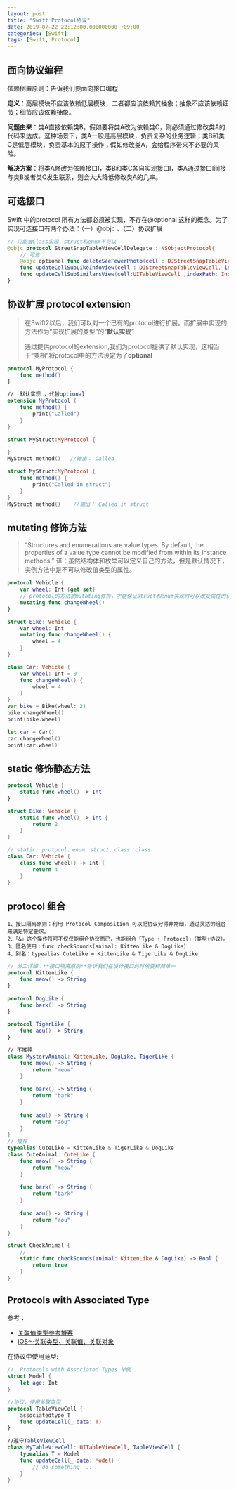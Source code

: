 ```yaml
---
layout: post
title: "Swift Protocol协议"
date: 2019-07-22 22:12:00.000000000 +09:00
categories: [Swift]
tags: [Swift, Protocol]
---
```


## 面向协议编程

依赖倒置原则：告诉我们要面向接口编程

**定义**：高层模块不应该依赖低层模块，二者都应该依赖其抽象；抽象不应该依赖细节；细节应该依赖抽象。

**问题由来**：类A直接依赖类B，假如要将类A改为依赖类C，则必须通过修改类A的代码来达成。这种场景下，类A一般是高层模块，负责复杂的业务逻辑；类B和类C是低层模块，负责基本的原子操作；假如修改类A，会给程序带来不必要的风险。

**解决方案**：将类A修改为依赖接口I，类B和类C各自实现接口I，类A通过接口I间接与类B或者类C发生联系，则会大大降低修改类A的几率。

## 可选接口

Swift 中的protocol 所有方法都必须被实现，不存在@optional 这样的概念。为了实现可选接口有两个办法：（一）@objc  、（二）协议扩展

```swift
// 只能被Class实现，struct和enum不可以
@objc protocol StreetSnapTableViewCellDelegate : NSObjectProtocol{
    // 可选
    @objc optional func deleteSeeFewerPhoto(cell : DJStreetSnapTableViewCell, indexPath: IndexPath?)
    func updateCellSubLikeInfoView(cell : DJStreetSnapTableViewCell, indexPath: IndexPath?, likeCount :Int)
    func updateCellSubSimilarsView(cell:UITableViewCell ,indexPath: IndexPath?, selectedIndex : Int)
}
```

## 协议扩展 protocol extension

> 在Swift2以后，我们可以对一个已有的protocol进行扩展。而扩展中实现的方法作为“实现扩展的类型”的“**默认实现**”
>
> 通过提供protocol的extension,我们为protocol提供了默认实现，这相当于“变相”将protocol中的方法设定为了**optional**

```swift
protocol MyProtocol {
    func method()
}

//  默认实现 ，代替optional
extension MyProtocol {
    func method() {
        print("Called")
    }
}

struct MyStruct:MyProtocol {

}
MyStruct.method()   //输出： Called

struct MyStruct:MyProtocol {
    func method() {
        print("Called in struct")
    }
}
MyStruct.method()    //输出： Called in struct
```

## mutating 修饰方法

> “Structures and enumerations are value types. By default, the properties of a value type cannot be modified from within its instance methods.”
> 译：虽然结构体和枚举可以定义自己的方法，但是默认情况下，实例方法中是不可以修改值类型的属性。

```swift
protocol Vehicle {
    var wheel: Int {get set}
    // protocol的方法被mutating修饰，才能保证struct和enum实现时可以改变属性的值
    mutating func changeWheel()
}

struct Bike: Vehicle {
    var wheel: Int
    mutating func changeWheel() {
        wheel = 4
    }
}

class Car: Vehicle {
    var wheel: Int = 0
    func changeWheel() {
        wheel = 4
    }
}
var bike = Bike(wheel: 2)
bike.changeWheel()
print(bike.wheel)

let car = Car()
car.changeWheel()
print(car.wheel)
```

## static 修饰静态方法

```swift
protocol Vehicle {
    static func wheel() -> Int
}

struct Bike: Vehicle {
    static func wheel() -> Int {
        return 2
    }
}

// static: protocol、enum、struct、class：class 
class Car: Vehicle {
    class func wheel() -> Int {
        return 4
    }
}
```

## protocol 组合

```
1、接口隔离原则：利用 Protocol Composition 可以把协议分得非常细，通过灵活的组合来满足特定要求。
2、「&」这个操作符可不仅仅能组合协议而已，也能组合「Type + Protocol」（类型+协议）。
3、匿名使用：func checkSounds(animal: KittenLike & DogLike)
4、别名：typealias CuteLike = KittenLike & TigerLike & DogLike
```

```swift
// 分工详细：**接口隔离原则**告诉我们在设计接口的时候要精简单一
protocol KittenLike {
    func meow() -> String
}

protocol DogLike {
    func bark() -> String
}

protocol TigerLike {
    func aou() -> String
}

// 不推荐
class MysteryAnimal: KittenLike, DogLike, TigerLike {
    func meow() -> String {
        return "meow"
    }
    
    func bark() -> String {
        return "bark"
    }
    
    func aou() -> String {
        return "aou"
    }
}
// 推荐
typealias CuteLike = KittenLike & TigerLike & DogLike
class CuteAnimal: CuteLike {
    func meow() -> String {
        return "meow"
    }
    
    func bark() -> String {
        return "bark"
    }
    
    func aou() -> String {
        return "aou"
    }
}

struct CheckAnimal {
    // 
    static func checkSounds(animal: KittenLike & DogLike) -> Bool {
        return true
    }
}
```

## Protocols with Associated Type

参考：

- [关联值类型参考博客](https://www.natashatherobot.com/swift-what-are-protocols-with-associated-types/)
- [iOS～关联类型、关联值、关联对象](https://www.jianshu.com/p/1bbe8cbb8f29)

在协议中使用范型:

```swift
//  Protocols with Associated Types 举例
struct Model {
    let age: Int
}

//协议，使用关联类型
protocol TableViewCell {
    associatedtype T
    func updateCell(_ data: T)
}

//遵守TableViewCell
class MyTableViewCell: UITableViewCell, TableViewCell {
    typealias T = Model
    func updateCell(_ data: Model) {
        // do something ...
    }
}
```

